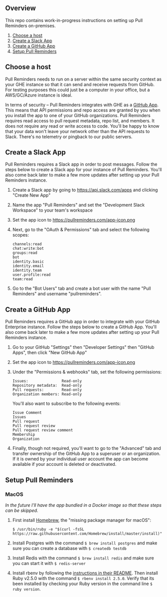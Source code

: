 ## Overview

This repo contains work-in-progress instructions on setting up Pull Reminders on-premises.

1. [Choose a host](#choose-a-host)
2. [Create a Slack App](#create-a-slack-app)
3. [Create a GitHub App](#create-a-github-app)
4. [Setup Pull Reminders](#setup-pull-reminders)

## Choose a host

Pull Reminders needs to run on a server within the same security context as your GHE instance so that it can send and receive requests from GitHub. For testing purposes this could just be a computer in your office, but a AWS/GC/Azure instance is ideal.

In terms of security – Pull Reminders integrates with GHE as a [GitHub App](https://developer.github.com/enterprise/2.13/apps/about-apps/#about-github-apps). This means that API permissions and repo access are granted by you when you install the app to one of your GitHub organizations. Pull Reminders requires read access to pull request metadata, repo list, and members. It does not require any read or write access to code. You'll be happy to know that your data won't leave your network other than the API requests to Slack. There's no telemetry or pingback to our public servers.

## Create a Slack App

Pull Reminders requires a Slack app in order to post messages. Follow the steps below to create a Slack app for your instance of Pull Reminders. You'll also come back later to make a few more updates after setting up your Pull Reminders instance.

1. Create a Slack app by going to https://api.slack.com/apps and clicking "Create New App"
2. Name the app "Pull Reminders" and set the "Development Slack Workspace" to your team's workspace
3. Set the app icon to https://pullreminders.com/app-icon.png
4. Next, go to the "OAuth & Permissions" tab and select the following scopes:
    
    ```
    channels:read
    chat:write:bot
    groups:read
    bot
    identity.basic
    identity.email
    identity.team
    user.profile:read
    team:read
    ```
    
5. Go to the "Bot Users" tab and create a bot user with the name "Pull Reminders" and username "pullreminders".

## Create a GitHub App

Pull Reminders requires a GitHub app in order to integrate with your GitHub Enterprise instance. Follow the steps below to create a GitHub App. You'll also come back later to make a few more updates after setting up your Pull Reminders instance.

1. Go to your GitHub "Settings" then "Developer Settings" then "GitHub Apps", then click "New GitHub App"
2. Set the app icon to https://pullreminders.com/app-icon.png
3. Under the "Permissions & webhooks" tab, set the following permissions:
    ```
    Issues:               Read-only
    Repository metadata:  Read-only
    Pull requests:        Read-only
    Organization members: Read-only
    ```
    
    You'll also want to subscribe to the following events:
    
    ```
    Issue Comment
    Issues
    Pull request
    Pull request review
    Pull request review comment
    Membership
    Organization
    ```
  
4. Finally, though not required, you'll want to go to the "Advanced" tab and transfer ownership of the GitHub App to a superuser or an organization. If it is owned by your individual user account the app can become available if your account is deleted or deactivated.


## Setup Pull Reminders

### MacOS

*In the future I'll have the app bundled in a Docker image so that these steps can be skipped.*

1. First install [Homebrew](https://brew.sh/), the "missing package manager for macOS":

    ```
    $ /usr/bin/ruby -e "$(curl -fsSL https://raw.githubusercontent.com/Homebrew/install/master/install)"
    ```

2. Install Postgres with the command `$ brew install postgres` and make sure you can create a database with `$ createdb testdb`

3. Install Redis with the command `$ brew install redis` and make sure you can start it with `$ redis-server`

4. Install rbenv by following the [instructions in their README](https://github.com/rbenv/rbenv#homebrew-on-macos). Then install Ruby v2.5.0 with the command `$ rbenv install 2.5.0`. Verify that its been installed by checking your Ruby version in the command line `$ ruby version`.
